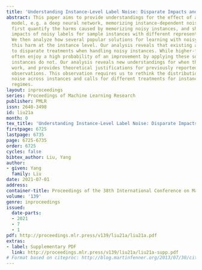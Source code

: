 ```yaml
---
title: 'Understanding Instance-Level Label Noise: Disparate Impacts and Treatments'
abstract: This paper aims to provide understandings for the effect of an over-parameterized
  model, e.g. a deep neural network, memorizing instance-dependent noisy labels. We
  first quantify the harms caused by memorizing noisy instances, and show the disparate
  impacts of noisy labels for sample instances with different representation frequencies.
  We then analyze how several popular solutions for learning with noisy labels mitigate
  this harm at the instance level. Our analysis reveals that existing approaches lead
  to disparate treatments when handling noisy instances. While higher-frequency instances
  often enjoy a high probability of an improvement by applying these solutions, lower-frequency
  instances do not. Our analysis reveals new understandings for when these approaches
  work, and provides theoretical justifications for previously reported empirical
  observations. This observation requires us to rethink the distribution of label
  noise across instances and calls for different treatments for instances in different
  regimes.
layout: inproceedings
series: Proceedings of Machine Learning Research
publisher: PMLR
issn: 2640-3498
id: liu21a
month: 0
tex_title: 'Understanding Instance-Level Label Noise: Disparate Impacts and Treatments'
firstpage: 6725
lastpage: 6735
page: 6725-6735
order: 6725
cycles: false
bibtex_author: Liu, Yang
author:
- given: Yang
  family: Liu
date: 2021-07-01
address:
container-title: Proceedings of the 38th International Conference on Machine Learning
volume: '139'
genre: inproceedings
issued:
  date-parts:
  - 2021
  - 7
  - 1
pdf: http://proceedings.mlr.press/v139/liu21a/liu21a.pdf
extras:
- label: Supplementary PDF
  link: http://proceedings.mlr.press/v139/liu21a/liu21a-supp.pdf
# Format based on citeproc: http://blog.martinfenner.org/2013/07/30/citeproc-yaml-for-bibliographies/
---
```

